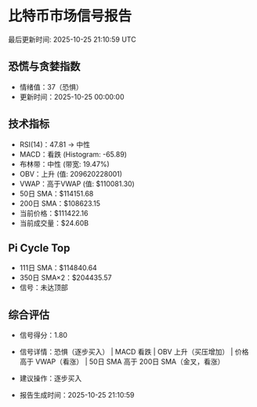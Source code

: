 # 比特币市场信号报告

最后更新时间: 2025-10-25 21:10:59 UTC

## 恐慌与贪婪指数
- 情绪值：37（恐惧）
- 更新时间：2025-10-25 00:00:00

## 技术指标
- RSI(14)：47.81 → 中性
- MACD：看跌 (Histogram: -65.89)
- 布林带：中性 (带宽: 19.47%)
- OBV：上升 (值: 209620228001)
- VWAP：高于VWAP (值: $110081.30)
- 50日 SMA：$114151.68
- 200日 SMA：$108623.15
- 当前价格：$111422.16
- 当前成交量：$24.60B

## Pi Cycle Top
- 111日 SMA：$114840.64
- 350日 SMA×2：$204435.57
- 信号：未达顶部

## 综合评估
- 信号得分：1.80
- 信号详情：恐惧（逐步买入） | MACD 看跌 | OBV 上升（买压增加） | 价格高于 VWAP（看涨） | 50日 SMA 高于 200日 SMA（金叉，看涨）
- 建议操作：逐步买入

- 报告生成时间：2025-10-25 21:10:59
